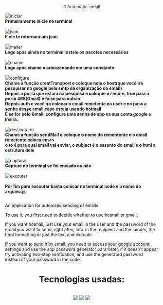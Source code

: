 <div align="center">
# Automatic-email
</div>


![iniciar](https://user-images.githubusercontent.com/103688000/174096322-3575111d-f561-48fc-8f28-b8ff4224fe59.png)<br>
<b>Primeiramente inicie no terminal</b><br><br>
![json](https://user-images.githubusercontent.com/103688000/174096661-64f7bb46-a0d2-46f9-beac-245c2e37633e.png)<br>
<b>E ele te retornará um json</b><br><br>
![mailer](https://user-images.githubusercontent.com/103688000/174096934-f7a311cc-9a17-48f3-89ed-b2b737f2deee.png)<br>
<b>Logo após ainda no terminal instale os pacotes necessários</b><br><br>
![chame](https://user-images.githubusercontent.com/103688000/174097331-847f5db8-f8f6-467d-8b05-aed3403ed25c.png)<br>
<b>Logo após chame o armazenando em uma constante</b><br><br>
![configure](https://user-images.githubusercontent.com/103688000/174097725-9c395f35-6b7d-4ab9-bbda-e1c7ca44f4fd.png)<br>
<b>Chame a função creatTransport e coloque nela o host(que você irá pesquisar no google pelo smtp da organização do email)<br>
Depois a porta que estará na pesquisa e coloque o secure, true para a porta 465(Gmail) e false para outras<br>
Depois auth e você irá colocar o email remetente no user e no pass a senha desse email caso esteja usando hotmail<br>
E se for pelo Gmail, configure uma senha de app na sua conta google e insira.</b><br><br>
![destinatario](https://user-images.githubusercontent.com/103688000/174100323-704b306c-fad4-4304-afa7-f2dd84021bea.png)<br>
<b>Chame a função sendMail e coloque o nome do rementente e o email remetente coloca em<><br>
o to é para qual email vai enviar, o subject é o assunto do email e o html a estrutura dele</b><br><br>
![capturar](https://user-images.githubusercontent.com/103688000/174101124-6de42190-25a4-4735-94c2-c8edf42ab238.png)<br>
<b>Capture no terminal se foi enviado ou não</b><br><br>
![executar](https://user-images.githubusercontent.com/103688000/174101355-2d56f650-a379-41a3-86e8-02143f98d815.png)<br><br>
<b>Por fim para executar basta colocar no terminal node e o nome do arquivo.js</b><br>


##
An application for automatic sending of emails

To use it, you first need to decide whether to use hotmail or gmail.


If you want hotmail, just use your email in the user and the password of the email you want to send, right after, inform the recipient and the sender, the html formatting or just the text and execute

If you want to send it by email, you need to access your google account settings and use the app password generator parameter, if it doesn't appear try activating two-step verification,
and use the generated password instead of your password in the code

##

<div align="center">
  <h1>Tecnologias usadas: </h1><br>
  <img src="https://img.shields.io/badge/Node.js-43853D?style=for-the-badge&logo=node.js&logoColor=white">
  <img src="https://img.shields.io/badge/JavaScript-F7DF1E?style=for-the-badge&logo=javascript&logoColor=black">
  <img src="https://img.shields.io/badge/Visual_Studio_Code-0078D4?style=for-the-badge&logo=visual%20studio%20code&logoColor=white">
</div>
